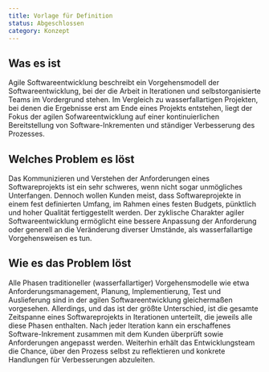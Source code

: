 ```yaml
---
title: Vorlage für Definition
status: Abgeschlossen
category: Konzept
---
```


## Was es ist
Agile Softwareentwicklung beschreibt ein Vorgehensmodell der Softwareentwicklung, bei der die Arbeit in Iterationen und selbstorganisierte Teams im Vordergrund stehen. Im Vergleich zu wasserfallartigen Projekten, bei denen die Ergebnisse erst am Ende eines Projekts entstehen, liegt der Fokus der agilen Sofwareentwicklung auf einer kontinuierlichen Bereitstellung von Software-Inkrementen und ständiger Verbesserung des Prozesses. 

## Welches Problem es löst
Das Kommunizieren und Verstehen der Anforderungen eines Softwareprojekts ist ein sehr schweres, wenn nicht sogar unmögliches Unterfangen. Dennoch wollen Kunden meist, dass Softwareprojekte in einem fest definierten Umfang, im Rahmen eines festen Budgets, pünktlich und hoher Qualität fertiggestellt werden. Der zyklische Charakter agiler Softwareentwicklung ermöglicht eine bessere Anpassung der Anforderung oder generell an die Veränderung diverser Umstände, als wasserfallartige Vorgehensweisen es tun.  

## Wie es das Problem löst
Alle Phasen traditioneller (wasserfallartiger) Vorgehensmodelle wie etwa Anforderungsmanagement, Planung, Implementierung, Test und Auslieferung sind in der agilen Softwareentwicklung gleichermaßen vorgesehen. Allerdings, und das ist der größte Unterschied, ist die gesamte Zeitspanne eines Softwareprojekts in Iterationen unterteilt, die jeweils alle diese Phasen enthalten. Nach jeder Iteration kann ein erschaffenes Software-Inkrement zusammen mit dem Kunden überprüft sowie Anforderungen angepasst werden. Weiterhin erhält das Entwicklungsteam die Chance, über den Prozess selbst zu reflektieren und konkrete Handlungen für Verbesserungen abzuleiten.